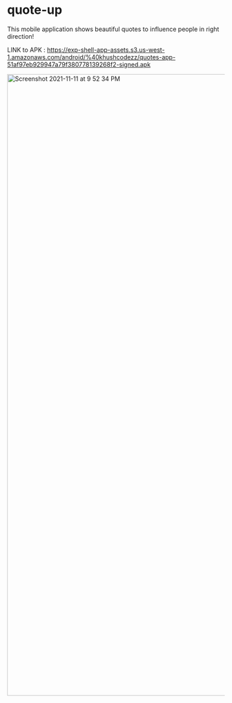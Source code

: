 # quote-up

This mobile application shows beautiful quotes to influence people in right direction!

LINK to APK : https://exp-shell-app-assets.s3.us-west-1.amazonaws.com/android/%40khushcodezz/quotes-app-51af97eb929947a79f380778139268f2-signed.apk


<img width="1440" alt="Screenshot 2021-11-11 at 9 52 34 PM" src="https://user-images.githubusercontent.com/73185436/141332806-9f77607f-b7fa-4012-a1a9-ca1299f57a19.png">
